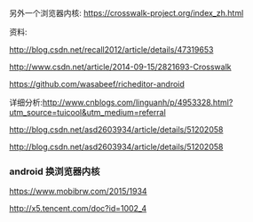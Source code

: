 另外一个浏览器内核:
https://crosswalk-project.org/index_zh.html

资料:

http://blog.csdn.net/recall2012/article/details/47319653

http://www.csdn.net/article/2014-09-15/2821693-Crosswalk

https://github.com/wasabeef/richeditor-android

详细分析:http://www.cnblogs.com/linguanh/p/4953328.html?utm_source=tuicool&utm_medium=referral

http://blog.csdn.net/asd2603934/article/details/51202058

http://blog.csdn.net/asd2603934/article/details/51202058

### android 换浏览器内核

https://www.mobibrw.com/2015/1934

http://x5.tencent.com/doc?id=1002_4
